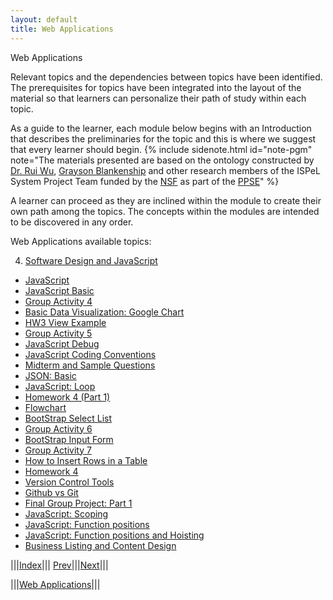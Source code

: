 ```yaml
---
layout: default
title: Web Applications
---
```

<span class="newthought">Web Applications</span>


Relevant topics and the dependencies between topics have been identified. The prerequisites for topics have been integrated into the layout of the material so that learners can personalize their path of study within each topic.  

As a guide to the learner, each module below begins with an Introduction that describes the preliminaries for the topic and this is where we suggest that every learner should begin.  {% include sidenote.html id="note-pgm" note="The materials presented are based on the ontology constructed by [Dr. Rui Wu](http://www.cs.ecu.edu/wu/),  [Grayson Blankenship]() and other research members of the ISPeL System Project Team funded by the [NSF](https://www.nsf.gov) as part of the [PPSE](https://ppse.ecu.edu/)" %}


A learner can proceed as they are inclined within the module to create their own path among the topics.   The concepts within the modules are intended to be discovered in any order.  


Web Applications available topics: 

4. [Software Design and JavaScript](file1/)
- [JavaScript](file1/#javascript-where)
- [JavaScript Basic](file4/#javascript-basic)
- [Group Activity 4](file4/#group-activity-4-5-minutes)
- [Basic Data Visualization: Google Chart](file4/#basic-data-visualization-google-chart)
- [HW3 View Example](file4/#basic-data-visualization-hw3-view-example)
- [Group Activity 5](file5/#group-activity-5-5-minutes)
- [JavaScript Debug](file5/#javascript-debug)
- [JavaScript Coding Conventions](file5/#javascript-coding-conventions)
- [Midterm and Sample Questions](file5/#midterm-and-sample-questions)
- [JSON: Basic](file5/#json-basic)
- [JavaScript: Loop](file5/#javascript-loop)
- [Homework 4 (Part 1)](file5/#homework-4-part-1)
- [Flowchart](file6/#flowchart)
- [BootStrap Select List](file6/#bootstrap-select-list)
- [Group Activity 6](file6/#group-activity-6-5-minutes)
- [BootStrap Input Form](file6/#bootstrap-input-form)
- [Group Activity 7](file6/#group-activity-7-7-minutes)
- [How to Insert Rows in a Table](file6/#how-to-insert-rows-in-a-table)
- [Homework 4](file6/#homework-4)
- [Version Control Tools](file7/#version-control-tools)
- [Github vs Git](file7/#github-vs-git)
- [Final Group Project: Part 1](file7/#final-group-project-part-1)
- [JavaScript: Scoping](file8/#javascript-scoping)
- [JavaScript: Function positions](file8/#javascript-function-positions)
- [JavaScript: Function positions and Hoisting](file8/#javascript-function-positions-and-hoisting)
- [Business Listing and Content Design](file9/#business-listing-and-content-design)





<script src="http://d3js.org/d3.v3.min.js"></script>
<script src="script/ontology.js"></script>

<!-- <div id="ontology_div"></div> -->
<!-- <div></div> -->
<body></body>



|||[Index](../)||| [Prev](../)|||[Next](/file1/)|||

|||[Web Applications](../)|||

